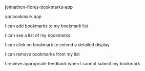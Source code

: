 johnathon-flores-bookmarks-app

api bookmark app

I can add bookmarks to my bookmark list

I can see a list of my bookmarks

I can click on bookmark to extend a detailed display

I can remove bookmarks from my list

I recieve appropriate feedback when I cannot submit my bookmark 

